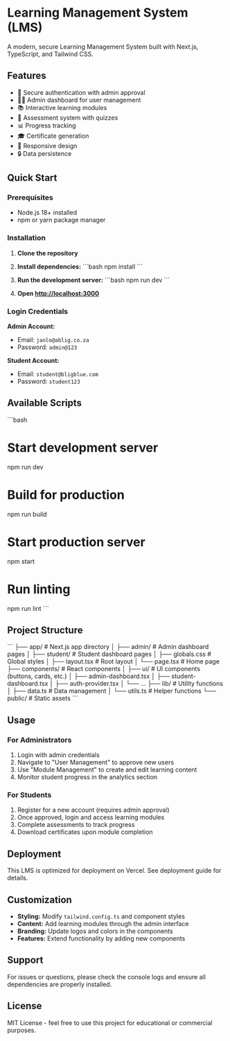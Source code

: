 # Learning Management System (LMS)

A modern, secure Learning Management System built with Next.js, TypeScript, and Tailwind CSS.

## Features

- 🔐 Secure authentication with admin approval
- 👨‍💼 Admin dashboard for user management
- 📚 Interactive learning modules
- 📝 Assessment system with quizzes
- 📊 Progress tracking
- 🎓 Certificate generation
- 📱 Responsive design
- 🔒 Data persistence

## Quick Start

### Prerequisites
- Node.js 18+ installed
- npm or yarn package manager

### Installation

1. **Clone the repository**
2. **Install dependencies:**
   \`\`\`bash
   npm install
   \`\`\`

3. **Run the development server:**
   \`\`\`bash
   npm run dev
   \`\`\`

4. **Open [http://localhost:3000](http://localhost:3000)**

### Login Credentials

**Admin Account:**
- Email: `janlo@ablig.co.za`
- Password: `admin@123`

**Student Account:**
- Email: `student@bligblue.com`
- Password: `student123`

## Available Scripts

\`\`\`bash
# Start development server
npm run dev

# Build for production
npm run build

# Start production server
npm start

# Run linting
npm run lint
\`\`\`

## Project Structure

\`\`\`
├── app/                    # Next.js app directory
│   ├── admin/             # Admin dashboard pages
│   ├── student/           # Student dashboard pages
│   ├── globals.css        # Global styles
│   ├── layout.tsx         # Root layout
│   └── page.tsx           # Home page
├── components/            # React components
│   ├── ui/               # UI components (buttons, cards, etc.)
│   ├── admin-dashboard.tsx
│   ├── student-dashboard.tsx
│   ├── auth-provider.tsx
│   └── ...
├── lib/                  # Utility functions
│   ├── data.ts          # Data management
│   └── utils.ts         # Helper functions
└── public/              # Static assets
\`\`\`

## Usage

### For Administrators
1. Login with admin credentials
2. Navigate to "User Management" to approve new users
3. Use "Module Management" to create and edit learning content
4. Monitor student progress in the analytics section

### For Students
1. Register for a new account (requires admin approval)
2. Once approved, login and access learning modules
3. Complete assessments to track progress
4. Download certificates upon module completion

## Deployment

This LMS is optimized for deployment on Vercel. See deployment guide for details.

## Customization

- **Styling:** Modify `tailwind.config.ts` and component styles
- **Content:** Add learning modules through the admin interface
- **Branding:** Update logos and colors in the components
- **Features:** Extend functionality by adding new components

## Support

For issues or questions, please check the console logs and ensure all dependencies are properly installed.

## License

MIT License - feel free to use this project for educational or commercial purposes.
